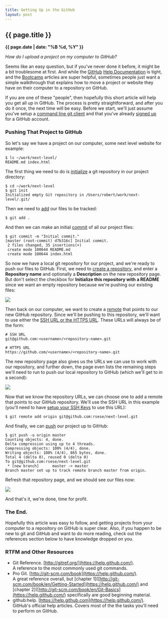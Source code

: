 ```yaml
---
title: Getting Up in the GitHub
layout: post
---
```


## {{ page.title }}

**{{ page.date | date: "%B %d, %Y" }}**

*How do I upload a project on my computer to GitHub?*

Seems like an easy question, but if you've never done it before, it might be a
bit troublesome at first. And while the [GitHub](https://www.github.com)
[Help Documentation](https://help.github.com/) is tight, and the
[Bootcamp](https://help.github.com/categories/54/articles) articles are super
helpful, sometimes people just want a simple walkthrough that explains how to
move a project or website they have on their computer to a repository on
GitHub. 

If you are one of these "people", then hopefully this short article will help
you get all up in GitHub. The process is pretty straightforward, and after you
do it once, the next time will be easy. Before we start, we'll just assume
you've setup a 
[command line git client](https://help.github.com/articles/set-up-git) and that
you've already [signed up](https://github.com/) for a GitHub account.

### Pushing That Project to GitHub

So let's say we have a project on our computer, some next level website for
example:

    $ ls ~/work/next-level/
    README.md index.html

The first thing we need to do is [initialize](http://gitref.org/creating/#init)
a git repository in our project directory:

    $ cd ~/work/next-level
    $ git init
    Initialized empty Git repository in /Users/robert/work/next-level/.git/

Then we need to [add](http://gitref.org/basic/#add) our files to be tracked:

    $ git add .

And then we can make an initial [commit](http://gitref.org/basic/#commit) of
all our project files:

    $ git commit -m "Initial commit."
    [master (root-commit) d7b316c] Initial commit.
     2 files changed, 35 insertions(+)
     create mode 100644 README.md
     create mode 100644 index.html

So now we have a local git repository for our project, and we're ready to push
our files to GitHub. First, we need to
[create a repository](https://github.com/new), and enter a **Repository
name** and optionally a **Description** on the new repository page. But don't
select the checkbox for **Initialize this repository with a README** since we
want an empty repository because we're pushing our existing files:

![](http://f.cl.ly/items/0G2Z133A333k1Y3D0y0y/new-repository.png)

Then back on our computer, we want to create a
[remote](http://gitref.org/remotes/#remote) that points to our new GitHub
repository. Since we'll be pushing to this repository, we'll want to use
either the
[SSH URL or the HTTPS URL](https://help.github.com/articles/which-remote-url-should-i-use).
These URLs will always be of the form:

    # SSH URL
    git@github.com:<username>/<repository-name>.git

    # HTTPS URL
    https://github.com/<username>/<repository-name>.git

The new repository page also gives us the URLs we can use to work with our 
repository, and further down, the page even lists the remaining steps we'll
need to run to push our local repository to GitHub (which we'll get to in a
second):

![](http://f.cl.ly/items/180e471f3Z0e193N0C34/new-repository-created.png)

Now that we know the repository URLs, we can choose one to add a remote that
points to our GitHub repository. We'll use the SSH URL in this example (you'll need to have
[setup your SSH Keys](https://help.github.com/articles/generating-ssh-keys) to
use this URL):

    $ git remote add origin git@github.com:rsese/next-level.git

And finally, we can [push](http://gitref.org/remotes/#push) our project up to GitHub:

    $ git push -u origin master
    Counting objects: 4, done.
    Delta compression using up to 4 threads.
    Compressing objects: 100% (4/4), done.
    Writing objects: 100% (4/4), 865 bytes, done.
    Total 4 (delta 0), reused 0 (delta 0)
    To git@github.com:rsese/next-level.git
     * [new branch]      master -> master
    Branch master set up to track remote branch master from origin.

Refresh that repository page, and we should see our files now:

![](http://f.cl.ly/items/1B0l1A3w290g2U0P3O1k/files-uploaded-pushed.png)

And that's it, we're done, time for profit.

### The End.

Hopefully this article was easy to follow, and getting projects from your
computer to a repository on GitHub is super clear. Also, if you happen to be new to git and GitHub and want to do more reading, check out the references
section below to have knowledge dropped on you.

### RTFM and Other Resources

* Git Reference. [http://gitref.org/](https://help.github.com/).  
A reference to the most commonly used git commands.
* Pro Git. [http://git-scm.com/book](https://help.github.com/).  
A great reference overall, but
[chapter 1]([http://git-scm.com/book/en/Getting-Started](https://help.github.com/)
and
[chapter 2]([http://git-scm.com/book/en/Git-Basics](https://help.github.com/)
specifically are good beginning material.
* github:help. [https://help.github.com](https://help.github.com/).  
GitHub's official help articles. Covers most of the the tasks you'll need to
perform on GitHub.
